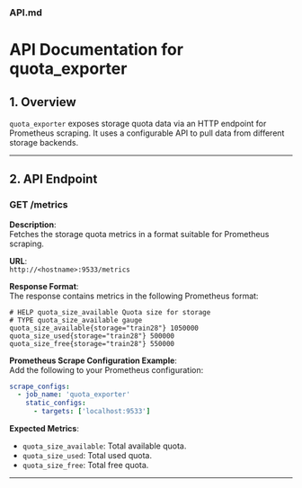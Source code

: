 ### **API.md**

# **API Documentation for quota_exporter**

## **1. Overview**
`quota_exporter` exposes storage quota data via an HTTP endpoint for Prometheus scraping. It uses a configurable API to pull data from different storage backends.

---

## **2. API Endpoint**

### **GET /metrics**

**Description**:  
Fetches the storage quota metrics in a format suitable for Prometheus scraping.

**URL**:  
`http://<hostname>:9533/metrics`

**Response Format**:  
The response contains metrics in the following Prometheus format:

```plaintext
# HELP quota_size_available Quota size for storage
# TYPE quota_size_available gauge
quota_size_available{storage="train28"} 1050000
quota_size_used{storage="train28"} 500000
quota_size_free{storage="train28"} 550000
```

**Prometheus Scrape Configuration Example**:  
Add the following to your Prometheus configuration:

```yaml
scrape_configs:
  - job_name: 'quota_exporter'
    static_configs:
      - targets: ['localhost:9533']
```

**Expected Metrics**:  
- `quota_size_available`: Total available quota.
- `quota_size_used`: Total used quota.
- `quota_size_free`: Total free quota.

--- 